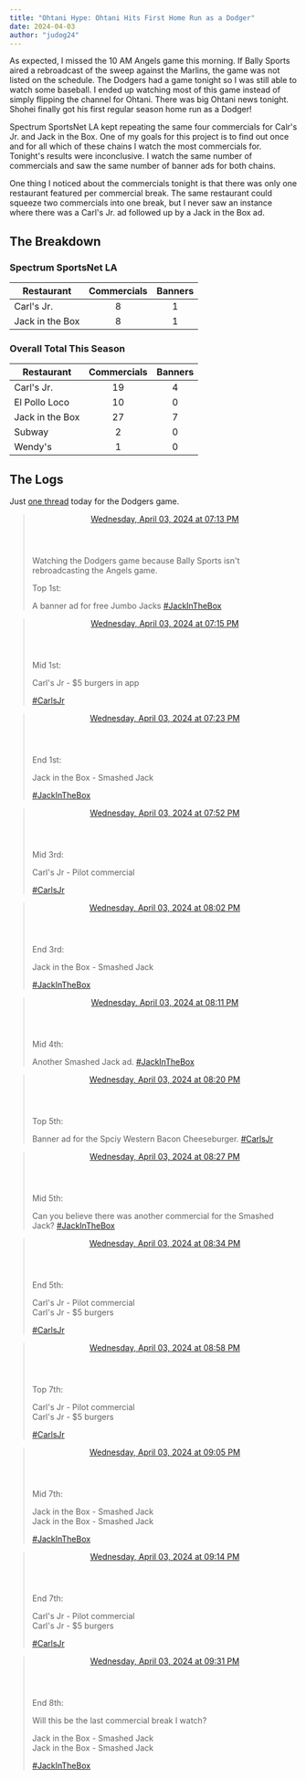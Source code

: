 ```yaml
---
title: "Ohtani Hype: Ohtani Hits First Home Run as a Dodger"
date: 2024-04-03
author: "judog24"
---
```


As expected, I missed the 10 AM Angels game this morning. If Bally Sports aired a rebroadcast of the sweep against the Marlins, the game was not listed on the schedule. The Dodgers had a game tonight so I was still able to watch some baseball. I ended up watching most of this game instead of simply flipping the channel for Ohtani. There was big Ohtani news tonight. Shohei finally got his first regular season home run as a Dodger!

Spectrum SportsNet LA kept repeating the same four commercials for Calr's Jr. and Jack in the Box. One of my goals for this project is to find out once and for all which of these chains I watch the most commercials for. Tonight's results were inconclusive. I watch the same number of commercials and saw the same number of banner ads for both chains.

One thing I noticed about the commercials tonight is that there was only one restaurant featured per commercial break. The same restaurant could squeeze two commercials into one break, but I never saw an instance where there was a Carl's Jr. ad followed up by a Jack in the Box ad.

## The Breakdown

### Spectrum SportsNet LA

| Restaurant | Commercials | Banners |
| ---------- | :-----------: | :-------: |
|Carl's Jr. | 8 | 1 |
|Jack in the Box | 8 | 1 |

### Overall Total This Season

| Restaurant | Commercials | Banners |
| ---------- | :-----------: | :-------: |
|Carl's Jr. | 19 | 4 |
|El Pollo Loco | 10 | 0 |
|Jack in the Box | 27 | 7 |
|Subway | 2 | 0 |
|Wendy's | 1 | 0 |

## The Logs

Just [one thread](https://cheddarcrackers.club/@baseballfastfoodcommercials/112210530341187996) today for the Dodgers game.

<blockquote class="mastodon-post" cite="https://cheddarcrackers.club/@baseballfastfoodcommercials/112210530341187996">
  <header class="mastodon-post-date">
    <a href="https://cheddarcrackers.club/@baseballfastfoodcommercials/112210530341187996">
      <time datetime="2024-04-04T02:13:33.070Z">
        Wednesday, April 03, 2024 at 07:13 PM
      </time>
    </a>
  </header>
  <div class="mastodon-post-content">
   <p>Watching the Dodgers game because Bally Sports isn&#39;t rebroadcasting the Angels game.</p><p>Top 1st:</p><p>A banner ad for free Jumbo Jacks <a href="https://cheddarcrackers.club/tags/JackInTheBox" class="mention hashtag" rel="tag">#<span>JackInTheBox</span></a></p>
  </div>
</blockquote>

<blockquote class="mastodon-post" cite="https://cheddarcrackers.club/@baseballfastfoodcommercials/112210537733224399">
  <header class="mastodon-post-date">
    <a href="https://cheddarcrackers.club/@baseballfastfoodcommercials/112210537733224399">
      <time datetime="2024-04-04T02:15:25.861Z">
        Wednesday, April 03, 2024 at 07:15 PM
      </time>
    </a>
  </header>
  <div class="mastodon-post-content">
   <p>Mid 1st:</p><p>Carl&#39;s Jr - $5 burgers in app</p><p><a href="https://cheddarcrackers.club/tags/CarlsJr" class="mention hashtag" rel="tag">#<span>CarlsJr</span></a></p>
  </div>
</blockquote>

<blockquote class="mastodon-post" cite="https://cheddarcrackers.club/@baseballfastfoodcommercials/112210571398964450">
  <header class="mastodon-post-date">
    <a href="https://cheddarcrackers.club/@baseballfastfoodcommercials/112210571398964450">
      <time datetime="2024-04-04T02:23:59.561Z">
        Wednesday, April 03, 2024 at 07:23 PM
      </time>
    </a>
  </header>
  <div class="mastodon-post-content">
   <p>End 1st:</p><p>Jack in the Box - Smashed Jack</p><p><a href="https://cheddarcrackers.club/tags/JackInTheBox" class="mention hashtag" rel="tag">#<span>JackInTheBox</span></a></p>
  </div>
</blockquote>

<blockquote class="mastodon-post" cite="https://cheddarcrackers.club/@baseballfastfoodcommercials/112210681735041014">
  <header class="mastodon-post-date">
    <a href="https://cheddarcrackers.club/@baseballfastfoodcommercials/112210681735041014">
      <time datetime="2024-04-04T02:52:03.163Z">
        Wednesday, April 03, 2024 at 07:52 PM
      </time>
    </a>
  </header>
  <div class="mastodon-post-content">
   <p>Mid 3rd:</p><p>Carl&#39;s Jr - Pilot commercial</p><p><a href="https://cheddarcrackers.club/tags/CarlsJr" class="mention hashtag" rel="tag">#<span>CarlsJr</span></a></p>
  </div>
</blockquote>

<blockquote class="mastodon-post" cite="https://cheddarcrackers.club/@baseballfastfoodcommercials/112210724721065026">
  <header class="mastodon-post-date">
    <a href="https://cheddarcrackers.club/@baseballfastfoodcommercials/112210724721065026">
      <time datetime="2024-04-04T03:02:59.077Z">
        Wednesday, April 03, 2024 at 08:02 PM
      </time>
    </a>
  </header>
  <div class="mastodon-post-content">
   <p>End 3rd:</p><p>Jack in the Box - Smashed Jack</p><p><a href="https://cheddarcrackers.club/tags/JackInTheBox" class="mention hashtag" rel="tag">#<span>JackInTheBox</span></a></p>
  </div>
</blockquote>

<blockquote class="mastodon-post" cite="https://cheddarcrackers.club/@baseballfastfoodcommercials/112210757361957104">
  <header class="mastodon-post-date">
    <a href="https://cheddarcrackers.club/@baseballfastfoodcommercials/112210757361957104">
      <time datetime="2024-04-04T03:11:17.130Z">
        Wednesday, April 03, 2024 at 08:11 PM
      </time>
    </a>
  </header>
  <div class="mastodon-post-content">
   <p>Mid 4th:</p><p>Another Smashed Jack ad. <a href="https://cheddarcrackers.club/tags/JackInTheBox" class="mention hashtag" rel="tag">#<span>JackInTheBox</span></a></p>
  </div>
</blockquote>

<blockquote class="mastodon-post" cite="https://cheddarcrackers.club/@baseballfastfoodcommercials/112210794197496645">
  <header class="mastodon-post-date">
    <a href="https://cheddarcrackers.club/@baseballfastfoodcommercials/112210794197496645">
      <time datetime="2024-04-04T03:20:39.196Z">
        Wednesday, April 03, 2024 at 08:20 PM
      </time>
    </a>
  </header>
  <div class="mastodon-post-content">
   <p>Top 5th:</p><p>Banner ad for the Spciy Western Bacon Cheeseburger. <a href="https://cheddarcrackers.club/tags/CarlsJr" class="mention hashtag" rel="tag">#<span>CarlsJr</span></a></p>
  </div>
</blockquote>

<blockquote class="mastodon-post" cite="https://cheddarcrackers.club/@baseballfastfoodcommercials/112210822287920640">
  <header class="mastodon-post-date">
    <a href="https://cheddarcrackers.club/@baseballfastfoodcommercials/112210822287920640">
      <time datetime="2024-04-04T03:27:47.821Z">
        Wednesday, April 03, 2024 at 08:27 PM
      </time>
    </a>
  </header>
  <div class="mastodon-post-content">
   <p>Mid 5th:</p><p>Can you believe there was another commercial for the Smashed Jack? <a href="https://cheddarcrackers.club/tags/JackInTheBox" class="mention hashtag" rel="tag">#<span>JackInTheBox</span></a></p>
  </div>
</blockquote>

<blockquote class="mastodon-post" cite="https://cheddarcrackers.club/@baseballfastfoodcommercials/112210848185758733">
  <header class="mastodon-post-date">
    <a href="https://cheddarcrackers.club/@baseballfastfoodcommercials/112210848185758733">
      <time datetime="2024-04-04T03:34:22.998Z">
        Wednesday, April 03, 2024 at 08:34 PM
      </time>
    </a>
  </header>
  <div class="mastodon-post-content">
   <p>End 5th:</p><p>Carl&#39;s Jr - Pilot commercial<br />Carl&#39;s Jr - $5 burgers </p><p><a href="https://cheddarcrackers.club/tags/CarlsJr" class="mention hashtag" rel="tag">#<span>CarlsJr</span></a></p>
  </div>
</blockquote>

<blockquote class="mastodon-post" cite="https://cheddarcrackers.club/@baseballfastfoodcommercials/112210942895262166">
  <header class="mastodon-post-date">
    <a href="https://cheddarcrackers.club/@baseballfastfoodcommercials/112210942895262166">
      <time datetime="2024-04-04T03:58:28.151Z">
        Wednesday, April 03, 2024 at 08:58 PM
      </time>
    </a>
  </header>
  <div class="mastodon-post-content">
   <p>Top 7th: </p><p>Carl&#39;s Jr - Pilot commercial<br />Carl&#39;s Jr - $5 burgers</p><p><a href="https://cheddarcrackers.club/tags/CarlsJr" class="mention hashtag" rel="tag">#<span>CarlsJr</span></a></p>
  </div>
</blockquote>

<blockquote class="mastodon-post" cite="https://cheddarcrackers.club/@baseballfastfoodcommercials/112210970584816956">
  <header class="mastodon-post-date">
    <a href="https://cheddarcrackers.club/@baseballfastfoodcommercials/112210970584816956">
      <time datetime="2024-04-04T04:05:30.654Z">
        Wednesday, April 03, 2024 at 09:05 PM
      </time>
    </a>
  </header>
  <div class="mastodon-post-content">
   <p>Mid 7th:</p><p>Jack in the Box - Smashed Jack<br />Jack in the Box - Smashed Jack </p><p><a href="https://cheddarcrackers.club/tags/JackInTheBox" class="mention hashtag" rel="tag">#<span>JackInTheBox</span></a></p>
  </div>
</blockquote>

<blockquote class="mastodon-post" cite="https://cheddarcrackers.club/@baseballfastfoodcommercials/112211005232703883">
  <header class="mastodon-post-date">
    <a href="https://cheddarcrackers.club/@baseballfastfoodcommercials/112211005232703883">
      <time datetime="2024-04-04T04:14:19.337Z">
        Wednesday, April 03, 2024 at 09:14 PM
      </time>
    </a>
  </header>
  <div class="mastodon-post-content">
   <p>End 7th:</p><p>Carl&#39;s Jr - Pilot commercial<br />Carl&#39;s Jr - $5 burgers</p><p><a href="https://cheddarcrackers.club/tags/CarlsJr" class="mention hashtag" rel="tag">#<span>CarlsJr</span></a></p>
  </div>
</blockquote>

<blockquote class="mastodon-post" cite="https://cheddarcrackers.club/@baseballfastfoodcommercials/112211071376035861">
  <header class="mastodon-post-date">
    <a href="https://cheddarcrackers.club/@baseballfastfoodcommercials/112211071376035861">
      <time datetime="2024-04-04T04:31:08.614Z">
        Wednesday, April 03, 2024 at 09:31 PM
      </time>
    </a>
  </header>
  <div class="mastodon-post-content">
   <p>End 8th:</p><p>Will this be the last commercial break I watch? </p><p>Jack in the Box - Smashed Jack<br />Jack in the Box - Smashed Jack </p><p><a href="https://cheddarcrackers.club/tags/JackInTheBox" class="mention hashtag" rel="tag">#<span>JackInTheBox</span></a></p>
  </div>
</blockquote>
